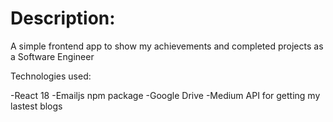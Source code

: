 # Description:

A simple frontend app to show my achievements and completed projects as a Software Engineer

Technologies used:

-React 18
-Emailjs npm package
-Google Drive
-Medium API for getting my lastest blogs
